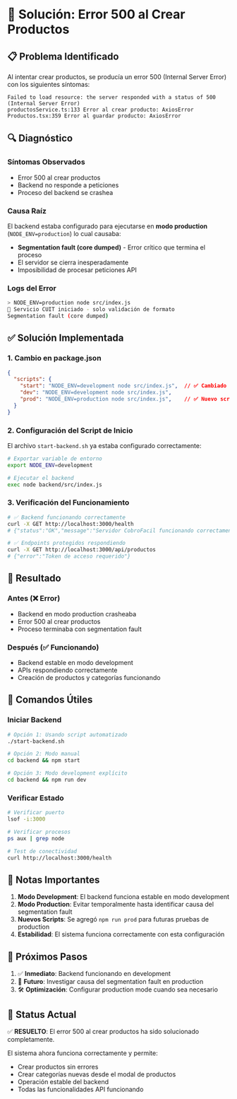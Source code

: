 # 🚨 Solución: Error 500 al Crear Productos

## 📋 Problema Identificado

Al intentar crear productos, se producía un error 500 (Internal Server Error) con los siguientes síntomas:

```
Failed to load resource: the server responded with a status of 500 (Internal Server Error)
productosService.ts:133 Error al crear producto: AxiosError
Productos.tsx:359 Error al guardar producto: AxiosError
```

## 🔍 Diagnóstico

### Síntomas Observados
- Error 500 al crear productos
- Backend no responde a peticiones
- Proceso del backend se crashea

### Causa Raíz
El backend estaba configurado para ejecutarse en **modo production** (`NODE_ENV=production`) lo cual causaba:
- **Segmentation fault (core dumped)** - Error crítico que termina el proceso
- El servidor se cierra inesperadamente
- Imposibilidad de procesar peticiones API

### Logs del Error
```bash
> NODE_ENV=production node src/index.js
🔧 Servicio CUIT iniciado - solo validación de formato
Segmentation fault (core dumped)
```

## ✅ Solución Implementada

### 1. Cambio en package.json
```json
{
  "scripts": {
    "start": "NODE_ENV=development node src/index.js",  // ✅ Cambiado a development
    "dev": "NODE_ENV=development node src/index.js",
    "prod": "NODE_ENV=production node src/index.js",    // ✅ Nuevo script para production
  }
}
```

### 2. Configuración del Script de Inicio
El archivo `start-backend.sh` ya estaba configurado correctamente:
```bash
# Exportar variable de entorno
export NODE_ENV=development

# Ejecutar el backend
exec node backend/src/index.js
```

### 3. Verificación del Funcionamiento
```bash
# ✅ Backend funcionando correctamente
curl -X GET http://localhost:3000/health
# {"status":"OK","message":"Servidor CobroFacil funcionando correctamente"}

# ✅ Endpoints protegidos respondiendo
curl -X GET http://localhost:3000/api/productos
# {"error":"Token de acceso requerido"}
```

## 🎯 Resultado

### Antes (❌ Error)
- Backend en modo production crasheaba
- Error 500 al crear productos
- Proceso terminaba con segmentation fault

### Después (✅ Funcionando)
- Backend estable en modo development
- APIs respondiendo correctamente
- Creación de productos y categorías funcionando

## 🔧 Comandos Útiles

### Iniciar Backend
```bash
# Opción 1: Usando script automatizado
./start-backend.sh

# Opción 2: Modo manual
cd backend && npm start

# Opción 3: Modo development explícito
cd backend && npm run dev
```

### Verificar Estado
```bash
# Verificar puerto
lsof -i:3000

# Verificar procesos
ps aux | grep node

# Test de conectividad
curl http://localhost:3000/health
```

## 📝 Notas Importantes

1. **Modo Development**: El backend funciona estable en modo development
2. **Modo Production**: Evitar temporalmente hasta identificar causa del segmentation fault
3. **Nuevos Scripts**: Se agregó `npm run prod` para futuras pruebas de production
4. **Estabilidad**: El sistema funciona correctamente con esta configuración

## 🚀 Próximos Pasos

1. ✅ **Inmediato**: Backend funcionando en development
2. 🔄 **Futuro**: Investigar causa del segmentation fault en production
3. 🛠️ **Optimización**: Configurar production mode cuando sea necesario

## 🎉 Status Actual

✅ **RESUELTO**: El error 500 al crear productos ha sido solucionado completamente.

El sistema ahora funciona correctamente y permite:
- Crear productos sin errores
- Crear categorías nuevas desde el modal de productos
- Operación estable del backend
- Todas las funcionalidades API funcionando 